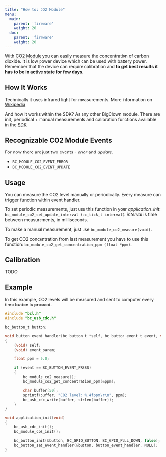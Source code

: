 ```yaml
---
title: "How to: CO2 Module"
menu:
  main:
    parent: 'firmware'
    weight: 20
  doc:
    parent: 'firmware'
    weight: 20
---
```


With [CO2 Module](../../hardware/about-co2-module/) you can easily measure the concentration of carbon dioxide. It is low power device which can be used with battery power. Remember that the device can require calibration and **to get best results it has to be in active state for few days**.


## How It Works
Technically it uses infrared light for measurements. More information on [Wikipedia](https://en.wikipedia.org/wiki/Carbon_dioxide_sensor)

And how it works within the SDK? As any other BigClown module. There are init, periodical + manual measurements and calibration functions available in the [SDK](https://sdk.bigclown.com/group__bc__module__co2.html)


## Recognizable CO2 Module Events
For now there are just two events - *error* and *update*.

- `BC_MODULE_CO2_EVENT_ERROR`
- `BC_MODULE_CO2_EVENT_UPDATE`

## Usage
You can measure the CO2 level manually or periodically. Every measure can trigger function within event handler.

To set periodic measurements, just use this function in your *application_init*:
`bc_module_co2_set_update_interval (bc_tick_t interval)`. *interval* is time between measurements, in milliseconds.

To make a manual measurement, just use `bc_module_co2_measure(void)`.

To get CO2 concentration from last measurement you have to use this function:
`bc_module_co2_get_concentration_ppm (float *ppm)`.

## Calibration
TODO

## Example
In this example, CO2 levels will be measured and sent to computer every time button is pressed.

```c
#include "bcl.h"
#include "bc_usb_cdc.h"

bc_button_t button;

void button_event_handler(bc_button_t *self, bc_button_event_t event, void *event_param)
{
    (void) self;
    (void) event_param;

    float ppm = 0.0;

    if (event == BC_BUTTON_EVENT_PRESS)
    {
        bc_module_co2_measure();
        bc_module_co2_get_concentration_ppm(&ppm);

        char buffer[50];
        sprintf(buffer, "CO2 level: %.4fppm\r\n", ppm);
        bc_usb_cdc_write(buffer, strlen(buffer));
    }
}

void application_init(void)
{
    bc_usb_cdc_init();
    bc_module_co2_init();

    bc_button_init(&button, BC_GPIO_BUTTON, BC_GPIO_PULL_DOWN, false);
    bc_button_set_event_handler(&button, button_event_handler, NULL);
}

```
